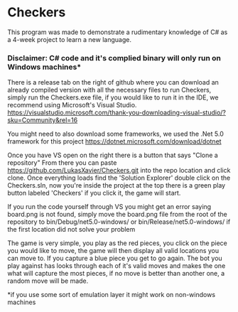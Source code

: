 # Checkers

This program was made to demonstrate a rudimentary knowledge of C# as a 4-week project to learn a new language.

### Disclaimer: C# code and it's complied binary will only run on Windows machines*


There is a release tab on the right of github where you can download an already compiled version with all the necessary
files to run Checkers, simply run the Checkers.exe file, if you would like to run it in the IDE, we recommend using
Microsoft's Visual Studio.
https://visualstudio.microsoft.com/thank-you-downloading-visual-studio/?sku=Community&rel=16

You might need to also download some frameworks, we used the .Net 5.0 framework for this project
https://dotnet.microsoft.com/download/dotnet

Once you have VS open on the right there is a button that says "Clone a repository" From there you can paste
https://github.com/LukasXavier/Checkers.git into the repo location and click clone. Once everything loads
find the 'Solution Explorer' double click on the Checkers.sln, now you're inside the project at the top
there is a green play button labeled 'Checkers' if you click it, the game will start. 

If you run the code yourself through VS you might get an error saying board.png is not found, simply move the board.png
file from the root of the repository to bin/Debug/net5.0-windows/ or bin/Release/net5.0-windows/ if the first location
did not solve your problem

The game is very simple, you play as the red pieces, you click on the piece you would like to move, the game will then display
all valid locations you can move to. If you capture a blue piece you get to go again. The bot you play against has looks through
each of it's valid moves and makes the one what will capture the most pieces, if no move is better than another one, a random
move will be made.


*if you use some sort of emulation layer it might work on non-windows machines
